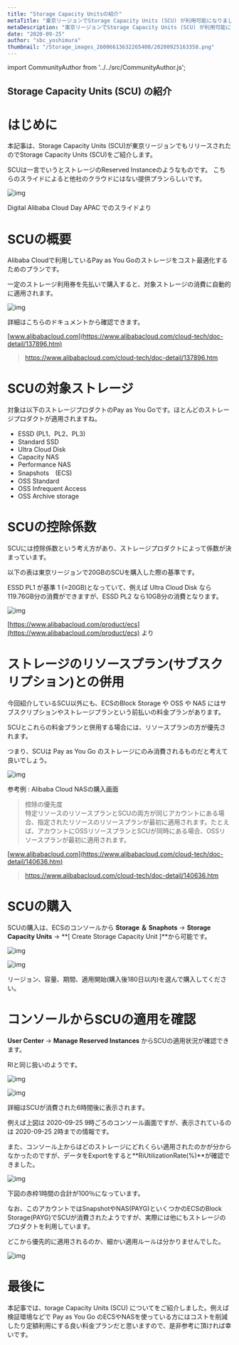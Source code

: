 ```yaml
---
title: "Storage Capacity Unitsの紹介"
metaTitle: "東京リージョンでStorage Capacity Units (SCU) が利用可能になりました"
metaDescription: "東京リージョンでStorage Capacity Units (SCU) が利用可能になりました"
date: "2020-09-25"
author: "sbc_yoshimura"
thumbnail: "/Storage_images_26006613632265400/20200925163358.png"
---
```



import CommunityAuthor from '../../src/CommunityAuthor.js';

## Storage Capacity Units (SCU) の紹介

# はじめに

本記事は、Storage Capacity Units (SCU)が東京リージョンでもリリースされたのでStorage Capacity Units (SCU)をご紹介します。     

SCUは一言でいうとストレージのReserved Instanceのようなものです。
こちらのスライドによると他社のクラウドにはない提供プランらしいです。

![img](https://raw.githubusercontent.com/sbopsv/cloud-tech/master/content/usecase-storage/Storage_images_26006613632265400/20200925134427.png "img")      

Digital Alibaba Cloud Day APAC でのスライドより

# SCUの概要

Alibaba Cloudで利用しているPay as You Goのストレージをコスト最適化するためのプランです。

一定のストレージ利用券を先払いで購入すると、対象ストレージの消費に自動的に適用されます。

![img](https://raw.githubusercontent.com/sbopsv/cloud-tech/master/content/usecase-storage/Storage_images_26006613632265400/20200925163358.png "img")      

詳細はこちらのドキュメントから確認できます。

[www.alibabacloud.com](https://www.alibabacloud.com/cloud-tech/doc-detail/137896.htm)
> https://www.alibabacloud.com/cloud-tech/doc-detail/137896.htm

# SCUの対象ストレージ

対象は以下のストレージプロダクトのPay as You Goです。ほとんどのストレージプロダクトが適用されますね。

- ESSD (PL1、PL2、PL3)
- Standard SSD
- Ultra Cloud Disk
- Capacity NAS
- Performance NAS
- Snapshots　(ECS)
- OSS Standard
- OSS Infrequent Access
- OSS Archive storage

# SCUの控除係数

SCUには控除係数という考え方があり、ストレージプロダクトによって係数が決まっています。

以下の表は東京リージョンで20GBのSCUを購入した際の基準です。

ESSD PL1 が基準 1 (=20GB)となっていて、例えば Ultra Cloud Disk なら119.76GB分の消費ができますが、ESSD PL2 なら10GB分の消費となります。

![img](https://raw.githubusercontent.com/sbopsv/cloud-tech/master/content/usecase-storage/Storage_images_26006613632265400/20200925151351.png "img")      

[https://www.alibabacloud.com/product/ecs](https://www.alibabacloud.com/product/ecs) より

# ストレージのリソースプラン(サブスクリプション)との併用

今回紹介しているSCU以外にも、ECSのBlock Storage や OSS や NAS にはサブスクリプションやストレージプランという前払いの料金プランがあります。

SCUとこれらの料金プランと併用する場合には、リソースプランの方が優先されます。

つまり、SCUは Pay as You Go のストレージにのみ消費されるものだと考えて良いでしょう。

![img](https://raw.githubusercontent.com/sbopsv/cloud-tech/master/content/usecase-storage/Storage_images_26006613632265400/20200925152838.png "img")      

参考例 : Alibaba Cloud NASの購入画面

> 控除の優先度  
> 特定リソースのリソースプランとSCUの両方が同じアカウントにある場合、指定されたリソースのリソースプランが最初に適用されます。たとえば、アカウントにOSSリソースプランとSCUが同時にある場合、OSSリソースプランが最初に適用されます。

[www.alibabacloud.com](https://www.alibabacloud.com/cloud-tech/doc-detail/140636.htm)
> https://www.alibabacloud.com/cloud-tech/doc-detail/140636.htm


# SCUの購入

SCUの購入は、ECSのコンソールから **Storage ＆ Snaphots** → **Storage Capacity Units** → **\[ Create Storage Capacity Unit \]**から可能です。

![img](https://raw.githubusercontent.com/sbopsv/cloud-tech/master/content/usecase-storage/Storage_images_26006613632265400/20200925160919.png "img")      

![img](https://raw.githubusercontent.com/sbopsv/cloud-tech/master/content/usecase-storage/Storage_images_26006613632265400/20200925161142.png "img")      

リージョン、容量、期間、適用開始(購入後180日以内)を選んで購入してください。

# コンソールからSCUの適用を確認

**User Center** → **Manage Reserved Instances** からSCUの適用状況が確認できます。

RIと同じ扱いのようです。

![img](https://raw.githubusercontent.com/sbopsv/cloud-tech/master/content/usecase-storage/Storage_images_26006613632265400/20200925155457.png "img")      

![img](https://raw.githubusercontent.com/sbopsv/cloud-tech/master/content/usecase-storage/Storage_images_26006613632265400/20200925155651.png "img")      

詳細はSCUが消費された6時間後に表示されます。

例えば上図は 2020-09-25 9時ごろのコンソール画面ですが、表示されているのは 2020-09-25 2時までの情報です。

また、コンソール上からはどのストレージにどれくらい適用されたのかが分からなかったのですが、データをExportをすると**RiUtilizationRate(%)**が確認できました。

![img](https://raw.githubusercontent.com/sbopsv/cloud-tech/master/content/usecase-storage/Storage_images_26006613632265400/20200925160020.png "img")      

下図の赤枠1時間の合計が100％になっています。

なお、このアカウントではSnapshotやNAS(PAYG)といくつかのECSのBlock Storage(PAYG)でSCUが消費されたようですが、実際には他にもストレージのプロダクトを利用しています。

どこから優先的に適用されるのか、細かい適用ルールは分かりませんでした。

![img](https://raw.githubusercontent.com/sbopsv/cloud-tech/master/content/usecase-storage/Storage_images_26006613632265400/20200925160214.png "img")     

# 最後に
本記事では、torage Capacity Units (SCU) についてをご紹介しました。例えば検証環境などで Pay as You Go のECSやNASを使っている方にはコストを削減したり定額利用にする良い料金プランだと思いますので、是非参考に頂ければ幸いです。     


 <CommunityAuthor 
    author="吉村 真輝"
    self_introduction = "Alibaba Cloud プロフェッショナルエンジニア。中国ｘクラウドが得意。趣味は日本語ラップのDJ。"
    imageUrl="https://raw.githubusercontent.com/sbopsv/cloud-tech/master/src/components/images/yoshimura_pic.jpeg"
    githubUrl="https://github.com/masaki-coba"
/>



